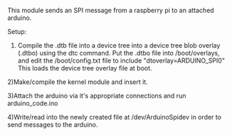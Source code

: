 This module sends an SPI message from a raspberry pi to an attached arduino.

Setup:
1) Compile the .dtb file into a device tree into a device tree blob overlay (.dtbo) using the dtc command.
Put the .dtbo file into /boot/overlays, and edit the /boot/config.txt file to include "dtoverlay=ARDUINO_SPI0"
This loads the device tree overlay file at boot.

2)Make/compile the kernel module and insert it.

3)Attach the arduino via it's appropriate connections and run arduino_code.ino

4)Write/read into the newly created file at /dev/ArduinoSpidev in order to send messages to the arduino.
